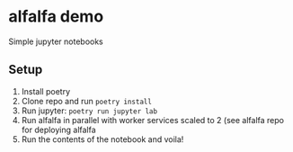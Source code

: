 # alfalfa demo
Simple jupyter notebooks 

## Setup
1. Install poetry
1. Clone repo and run `poetry install`
1. Run jupyter: `poetry run jupyter lab`
1. Run alfalfa in parallel with worker services scaled to 2 (see alfalfa repo for deploying alfalfa
1. Run the contents of the notebook and voila!

